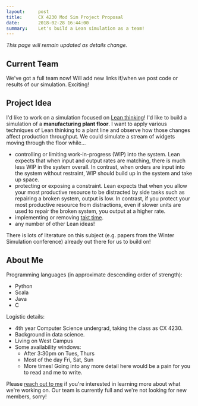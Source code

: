 ```yaml
---
layout:     post
title:      CX 4230 Mod Sim Project Proposal
date:       2018-02-28 16:44:00
summary:    Let's build a Lean simulation as a team!
---
```


*This page will remain updated as details change.*

## Current Team

We've got a full team now! Will add new links if/when we post code or results of our simulation. Exciting!

## Project Idea

I'd like to work on a simulation focused on [Lean thinking](https://www.lean.org/WhatsLean/)! I'd like to build a simulation of a **manufacturing plant floor**. I want to apply various techniques of Lean thinking to a plant line and observe how those changes affect production throughput. We could simulate a stream of widgets moving through the floor while...

- controlling or limiting work-in-progress (WIP) into the system. Lean expects that when input and output rates are matching, there is much less WIP in the system overall. In contrast, when orders are input into the system without restraint, WIP should build up in the system and take up space.
- protecting or exposing a constraint. Lean expects that when you allow your most productive resource to be distracted by side tasks such as repairing a broken system, output is low. In contrast, if you protect your most productive resource from distractions, even if slower units are used to repair the broken system, you output at a higher rate.
- implementing or removing [takt time](https://www.lean.org/lexicon/takt-time).
- any number of other Lean ideas!

There is lots of literature on this subject (e.g. papers from the Winter Simulation conference) already out there for us to build on!

## About Me

Programming languages (in approximate descending order of strength):

- Python
- Scala
- Java
- C

Logistic details:

- 4th year Computer Science undergrad, taking the class as CX 4230.
- Background in data science. 
- Living on West Campus
- Some availability windows:
    - After 3:30pm on Tues, Thurs
    - Most of the day Fri, Sat, Sun
    - More times! Going into any more detail here would be a pain for you to read and me to write. 

Please [reach out to me](mailto:joshuakoh@gatech.edu) if you're interested in learning more about what we're working on. Our team is currently full and we're not looking for new members, sorry!

